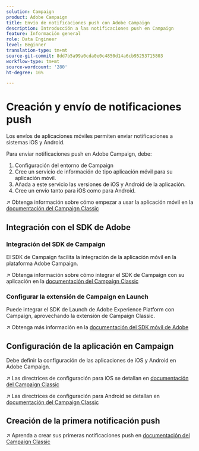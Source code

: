 ```yaml
---
solution: Campaign
product: Adobe Campaign
title: Envío de notificaciones push con Adobe Campaign
description: Introducción a las notificaciones push en Campaign
feature: Información general
role: Data Engineer
level: Beginner
translation-type: tm+mt
source-git-commit: 8dd7b5a99a0cda0e0c4850d14a6cb95253715803
workflow-type: tm+mt
source-wordcount: '280'
ht-degree: 16%

---
```


# Creación y envío de notificaciones push

Los envíos de aplicaciones móviles permiten enviar notificaciones a sistemas iOS y Android.

Para enviar notificaciones push en Adobe Campaign, debe:

1. Configuración del entorno de Campaign
1. Cree un servicio de información de tipo aplicación móvil para su aplicación móvil.
1. Añada a este servicio las versiones de iOS y Android de la aplicación.
1. Cree un envío tanto para iOS como para Android.

:arrow_upper_right: Obtenga información sobre cómo empezar a usar la aplicación móvil en la [documentación del Campaign Classic](https://experienceleague.adobe.com/docs/campaign-classic/using/sending-messages/sending-push-notifications/about-mobile-app-channel.html)

## Integración con el SDK de Adobe

### Integración del SDK de Campaign

El SDK de Campaign facilita la integración de la aplicación móvil en la plataforma Adobe Campaign.

:arrow_upper_right: Obtenga información sobre cómo integrar el SDK de Campaign con su aplicación en la [documentación del Campaign Classic](https://experienceleague.adobe.com/docs/campaign-classic/using/sending-messages/sending-push-notifications/integrating-campaign-sdk-into-the-mobile-application.html?lang=en#loading-campaign-sdk)

### Configurar la extensión de Campaign en Launch

Puede integrar el SDK de Launch de Adobe Experience Platform con Campaign, aprovechando la extensión de Campaign Classic.

:arrow_upper_right: Obtenga más información en la [documentación del SDK móvil de Adobe](https://aep-sdks.gitbook.io/docs/using-mobile-extensions/adobe-campaignclassic)

## Configuración de la aplicación en Campaign

Debe definir la configuración de las aplicaciones de iOS y Android en Adobe Campaign.

:arrow_upper_right: Las directrices de configuración para iOS se detallan en [documentación del Campaign Classic](https://experienceleague.adobe.com/docs/campaign-classic/using/sending-messages/sending-push-notifications/configure-the-mobile-app/configuring-the-mobile-application.html?lang=en#sending-messages)

:arrow_upper_right: Las directrices de configuración para Android se detallan en [documentación del Campaign Classic](https://experienceleague.adobe.com/docs/campaign-classic/using/sending-messages/sending-push-notifications/configure-the-mobile-app/configuring-the-mobile-application-android.html?lang=en#sending-messages)

## Creación de la primera notificación push

:arrow_upper_right: Aprenda a crear sus primeras notificaciones push en [documentación del Campaign Classic](https://experienceleague.adobe.com/docs/campaign-classic/using/sending-messages/sending-push-notifications/creating-notifications.html?lang=en#sending-notifications-on-ios)
